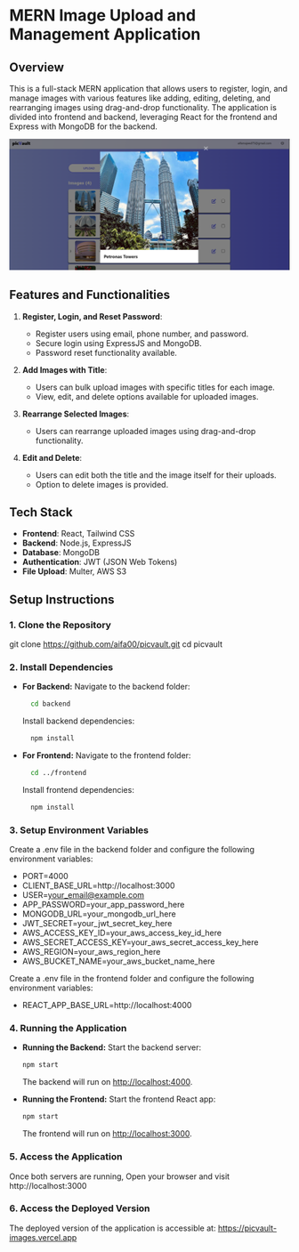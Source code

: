 # MERN Image Upload and Management Application

## Overview

This is a full-stack MERN application that allows users to register, login, and manage images with various features like adding, editing, deleting, and rearranging images using drag-and-drop functionality. The application is divided into frontend and backend, leveraging React for the frontend and Express with MongoDB for the backend.

![ ](picvault-image.png)

## Features and Functionalities

1. **Register, Login, and Reset Password**:
   - Register users using email, phone number, and password.
   - Secure login using ExpressJS and MongoDB.
   - Password reset functionality available.

2. **Add Images with Title**:
   - Users can bulk upload images with specific titles for each image.
   - View, edit, and delete options available for uploaded images.

3. **Rearrange Selected Images**:
   - Users can rearrange uploaded images using drag-and-drop functionality.   

4. **Edit and Delete**:
   - Users can edit both the title and the image itself for their uploads.
   - Option to delete images is provided.

## Tech Stack

- **Frontend**: React, Tailwind CSS
- **Backend**: Node.js, ExpressJS
- **Database**: MongoDB
- **Authentication**: JWT (JSON Web Tokens)
- **File Upload**: Multer, AWS S3

## Setup Instructions

### 1. Clone the Repository

   git clone https://github.com/aifa00/picvault.git
   cd picvault

### 2. Install Dependencies
- **For Backend:**
   Navigate to the backend folder:

   ```bash
     cd backend
   ```
   Install backend dependencies:
   
   ```bash
     npm install
   ```

- **For Frontend:**
   Navigate to the frontend folder:

   ```bash
     cd ../frontend
   ```
   Install frontend dependencies:
   
   ```bash
     npm install
   ```

### 3. Setup Environment Variables
   Create a .env file in the backend folder and configure the following environment variables:

   - PORT=4000
   - CLIENT_BASE_URL=http://localhost:3000
   - USER=your_email@example.com
   - APP_PASSWORD=your_app_password_here
   - MONGODB_URL=your_mongodb_url_here
   - JWT_SECRET=your_jwt_secret_key_here
   - AWS_ACCESS_KEY_ID=your_aws_access_key_id_here
   - AWS_SECRET_ACCESS_KEY=your_aws_secret_access_key_here
   - AWS_REGION=your_aws_region_here
   - AWS_BUCKET_NAME=your_aws_bucket_name_here

   Create a .env file in the frontend folder and configure the following environment variables:
   - REACT_APP_BASE_URL=http://localhost:4000

### 4. Running the Application

- **Running the Backend:**
    Start the backend server:
  
     ```bash
     npm start
     ```
  
     The backend will run on [http://localhost:4000](http://localhost:4000).

- **Running the Frontend:**
     Start the frontend React app:
  
     ```bash
     npm start
     ```
  
     The frontend will run on [http://localhost:3000](http://localhost:3000).

### 5. Access the Application
   Once both servers are running, Open your browser and visit http://localhost:3000

### 6. Access the Deployed Version
   The deployed version of the application is accessible at:
   https://picvault-images.vercel.app
